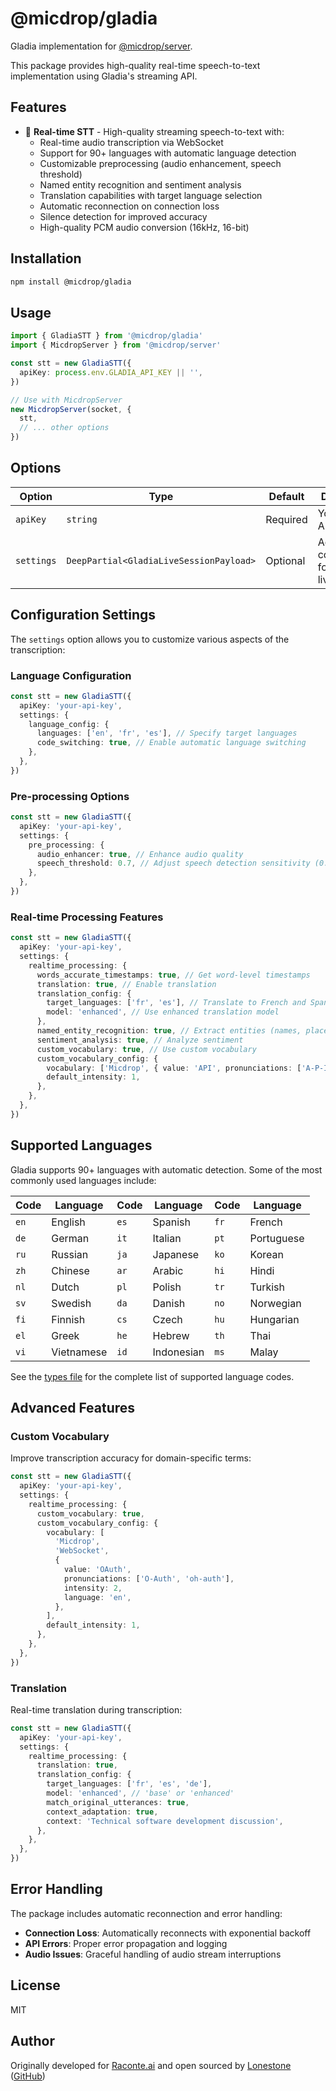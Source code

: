 # @micdrop/gladia

Gladia implementation for [@micdrop/server](../server/README.md).

This package provides high-quality real-time speech-to-text implementation using Gladia's streaming API.

## Features

- 🎤 **Real-time STT** - High-quality streaming speech-to-text with:
  - Real-time audio transcription via WebSocket
  - Support for 90+ languages with automatic language detection
  - Customizable preprocessing (audio enhancement, speech threshold)
  - Named entity recognition and sentiment analysis
  - Translation capabilities with target language selection
  - Automatic reconnection on connection loss
  - Silence detection for improved accuracy
  - High-quality PCM audio conversion (16kHz, 16-bit)

## Installation

```bash
npm install @micdrop/gladia
```

## Usage

```typescript
import { GladiaSTT } from '@micdrop/gladia'
import { MicdropServer } from '@micdrop/server'

const stt = new GladiaSTT({
  apiKey: process.env.GLADIA_API_KEY || '',
})

// Use with MicdropServer
new MicdropServer(socket, {
  stt,
  // ... other options
})
```

## Options

| Option     | Type                                    | Default  | Description                                    |
| ---------- | --------------------------------------- | -------- | ---------------------------------------------- |
| `apiKey`   | `string`                                | Required | Your Gladia API key                            |
| `settings` | `DeepPartial<GladiaLiveSessionPayload>` | Optional | Advanced configuration for Gladia live session |

## Configuration Settings

The `settings` option allows you to customize various aspects of the transcription:

### Language Configuration

```typescript
const stt = new GladiaSTT({
  apiKey: 'your-api-key',
  settings: {
    language_config: {
      languages: ['en', 'fr', 'es'], // Specify target languages
      code_switching: true, // Enable automatic language switching
    },
  },
})
```

### Pre-processing Options

```typescript
const stt = new GladiaSTT({
  apiKey: 'your-api-key',
  settings: {
    pre_processing: {
      audio_enhancer: true, // Enhance audio quality
      speech_threshold: 0.7, // Adjust speech detection sensitivity (0.0-1.0)
    },
  },
})
```

### Real-time Processing Features

```typescript
const stt = new GladiaSTT({
  apiKey: 'your-api-key',
  settings: {
    realtime_processing: {
      words_accurate_timestamps: true, // Get word-level timestamps
      translation: true, // Enable translation
      translation_config: {
        target_languages: ['fr', 'es'], // Translate to French and Spanish
        model: 'enhanced', // Use enhanced translation model
      },
      named_entity_recognition: true, // Extract entities (names, places, etc.)
      sentiment_analysis: true, // Analyze sentiment
      custom_vocabulary: true, // Use custom vocabulary
      custom_vocabulary_config: {
        vocabulary: ['Micdrop', { value: 'API', pronunciations: ['A-P-I'] }],
        default_intensity: 1,
      },
    },
  },
})
```

## Supported Languages

Gladia supports 90+ languages with automatic detection. Some of the most commonly used languages include:

| Code | Language   | Code | Language   | Code | Language   |
| ---- | ---------- | ---- | ---------- | ---- | ---------- |
| `en` | English    | `es` | Spanish    | `fr` | French     |
| `de` | German     | `it` | Italian    | `pt` | Portuguese |
| `ru` | Russian    | `ja` | Japanese   | `ko` | Korean     |
| `zh` | Chinese    | `ar` | Arabic     | `hi` | Hindi      |
| `nl` | Dutch      | `pl` | Polish     | `tr` | Turkish    |
| `sv` | Swedish    | `da` | Danish     | `no` | Norwegian  |
| `fi` | Finnish    | `cs` | Czech      | `hu` | Hungarian  |
| `el` | Greek      | `he` | Hebrew     | `th` | Thai       |
| `vi` | Vietnamese | `id` | Indonesian | `ms` | Malay      |

See the [types file](./src/types.ts) for the complete list of supported language codes.

## Advanced Features

### Custom Vocabulary

Improve transcription accuracy for domain-specific terms:

```typescript
const stt = new GladiaSTT({
  apiKey: 'your-api-key',
  settings: {
    realtime_processing: {
      custom_vocabulary: true,
      custom_vocabulary_config: {
        vocabulary: [
          'Micdrop',
          'WebSocket',
          {
            value: 'OAuth',
            pronunciations: ['O-Auth', 'oh-auth'],
            intensity: 2,
            language: 'en',
          },
        ],
        default_intensity: 1,
      },
    },
  },
})
```

### Translation

Real-time translation during transcription:

```typescript
const stt = new GladiaSTT({
  apiKey: 'your-api-key',
  settings: {
    realtime_processing: {
      translation: true,
      translation_config: {
        target_languages: ['fr', 'es', 'de'],
        model: 'enhanced', // 'base' or 'enhanced'
        match_original_utterances: true,
        context_adaptation: true,
        context: 'Technical software development discussion',
      },
    },
  },
})
```

## Error Handling

The package includes automatic reconnection and error handling:

- **Connection Loss**: Automatically reconnects with exponential backoff
- **API Errors**: Proper error propagation and logging
- **Audio Issues**: Graceful handling of audio stream interruptions

## License

MIT

## Author

Originally developed for [Raconte.ai](https://www.raconte.ai) and open sourced by [Lonestone](https://www.lonestone.io) ([GitHub](https://github.com/lonestone))
